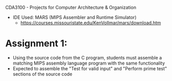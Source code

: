 CDA3100 - Projects for Computer Architecture & Organization
  - IDE Used: MARS (MIPS Assembler and Runtime Simulator)
      - https://courses.missouristate.edu/KenVollmar/mars/download.htm
  
# Assignment 1:
  - Using the source code from the C program, students must assemble a matching MIPS assembly language program with the same functionality
  - Expected to assemble the "Test for valid input" and "Perform prime test" sections of the source code
